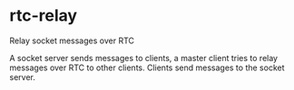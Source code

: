 # rtc-relay
Relay socket messages over RTC

A socket server sends messages to clients, a master client tries to relay messages over RTC to other clients. Clients send messages to the socket server. 
